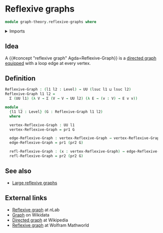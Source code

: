 # Reflexive graphs

```agda
module graph-theory.reflexive-graphs where
```

<details><summary>Imports</summary>

```agda
open import foundation.dependent-pair-types
open import foundation.universe-levels
```

</details>

## Idea

A {{#concept "reflexive graph" Agda=Reflexive-Graph}} is a
[directed graph](graph-theory.directed-graphs.md)
[equipped](foundation.structure.md) with a loop edge at every vertex.

## Definition

```agda
Reflexive-Graph : (l1 l2 : Level) → UU (lsuc l1 ⊔ lsuc l2)
Reflexive-Graph l1 l2 =
  Σ (UU l1) (λ V → Σ (V → V → UU l2) (λ E → (v : V) → E v v))

module _
  {l1 l2 : Level} (G : Reflexive-Graph l1 l2)
  where

  vertex-Reflexive-Graph : UU l1
  vertex-Reflexive-Graph = pr1 G

  edge-Reflexive-Graph : vertex-Reflexive-Graph → vertex-Reflexive-Graph → UU l2
  edge-Reflexive-Graph = pr1 (pr2 G)

  refl-Reflexive-Graph : (x : vertex-Reflexive-Graph) → edge-Reflexive-Graph x x
  refl-Reflexive-Graph = pr2 (pr2 G)
```

## See also

- [Large reflexive graphs](graph-theory.large-reflexive-graphs.md)

## External links

- [Reflexive graph](https://ncatlab.org/nlab/show/reflexive+graph) at $n$Lab
- [Graph](https://www.wikidata.org/entity/Q141488) on Wikidata
- [Directed graph](https://en.wikipedia.org/wiki/Directed_graph) at Wikipedia
- [Reflexive graph](https://mathworld.wolfram.com/ReflexiveGraph.html) at
  Wolfram Mathworld

